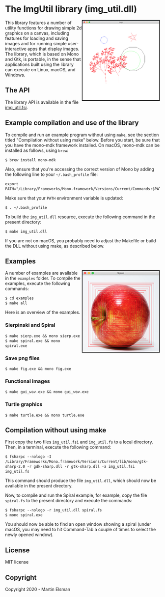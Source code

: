 # The ImgUtil library (img_util.dll)

<img src="images/turtle.png" border="2" width="250" align="right">

This library features a number of utility functions for drawing simple
2d graphics on a canvas, including features for loading and saving
images and for running simple user-interactive apps that display
images. The library, which is based on Mono and Gtk, is portable, in
the sense that applications built using the library can execute on
Linux, macOS, and Windows.

## The API

The library API is available in the file [img_util.fsi](img_util.fsi).

## Example compilation and use of the library

To compile and run an example program without using `make`, see the
section titled "Compilation without using make" below. Before you
start, be sure that you have the mono-mdk framework installed. On
macOS, mono-mdk can be installed as follows, using `brew`:

    $ brew install mono-mdk

Also, ensure that you're accessing the correct version of Mono by
adding the following line to your `~/.bash_profile` file:

    export PATH="/Library/Frameworks/Mono.framework/Versions/Current/Commands:$PATH"

Make sure that your `PATH` environment variable is updated:

    $ . ~/.bash_profile

To build the `img_util.dll` resource, execute the following command
in the present directory:

    $ make img_util.dll

If you are not on macOS, you probably need to adjust the Makefile or build the DLL without using make, as described below.

## Examples

<img src="images/applespiral.png" border="2" width="250" align="right">

A number of examples are available in the `examples` folder. To
compile the examples, execute the following commands:

    $ cd examples
	$ make all

Here is an overview of the examples.

### Sierpinski and Spiral

    $ make sierp.exe && mono sierp.exe
    $ make spiral.exe && mono spiral.exe

### Save png files

    $ make fig.exe && mono fig.exe

### Functional images

    $ make gui_wav.exe && mono gui_wav.exe

### Turtle graphics

    $ make turtle.exe && mono turtle.exe

## Compilation without using make

First copy the two files `img_util.fsi` and `img_util.fs` to a local
directory. Then, in a terminal, execute the following command:

    $ fsharpc --nologo -I /Library/Frameworks/Mono.framework/Versions/Current/lib/mono/gtk-sharp-2.0 -r gdk-sharp.dll -r gtk-sharp.dll -a img_util.fsi img_util.fs

This command should produce the file `img_util.dll`, which should now
be available in the present directory.

Now, to compile and run the Spiral example, for example, copy the
file `spiral.fs` to the present directory and execute the commands:

    $ fsharpc --nologo -r img_util.dll spiral.fs
    $ mono spiral.exe

You should now be able to find an open window showing a spiral (under
macOS, you may need to hit Command-Tab a couple of times to select the
newly opened window).

## License

MIT license

## Copyright

Copyright 2020 - Martin Elsman

